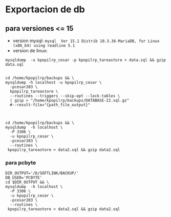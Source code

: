 # Exportacion de db
## para versiones <= 15
- version mysql: `mysql  Ver 15.1 Distrib 10.3.36-MariaDB, for Linux (x86_64) using readline 5.1`
- version de linux: 
```shell
mysqldump  -u kpopilrp_cesar -p kpopilrp_tareastore > data.sql && gzip data.sql


cd /home/kpopilrp/backups && \
mysqldump -h localhost -u kpopilrp_cesar \
  -pcesar203 \
  kpopilrp_tareastore \
  --routines --triggers --skip-opt --lock-tables \
  | gzip > "/home/kpopilrp/backups/DATABASE-22.sql.gz"
  #--result-file="{path_file_output}" 



cd /home/kpopilrp/backups && \
mysqldump  -h localhost \
  -P 3306 \
  -u kpopilrp_cesar \
  -pcesar203 \
  --routines \
 kpopilrp_tareastore > data2.sql && gzip data2.sql
```


### para pcbyte
```shell
DIR_OUTPUT='/D/SOFTLINK/BACKUP/'
DB_USER='PCBYTE'
cd $DIR_OUTPUT && \
mysqldump  -h localhost \
  -P 3306 \
  -u kpopilrp_cesar \
  -pcesar203 \
  --routines \
 kpopilrp_tareastore > data2.sql && gzip data2.sql
```
